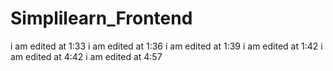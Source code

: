 # Simplilearn_Frontend
i am edited at 1:33
i am edited at 1:36
i am edited at 1:39
i am edited at 1:42
i am edited at 4:42
i am edited at 4:57
